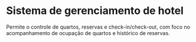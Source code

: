 # Sistema de gerenciamento de hotel
 Permite o controle de quartos, reservas e check-in/check-out, com foco no acompanhamento de ocupação de quartos e histórico de reservas.
